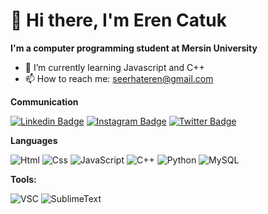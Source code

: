 👋 Hi there, I'm Eren Catuk
============================

**I'm a computer programming student at Mersin University**

- 🌱 I’m currently learning Javascript and C++
- 📫 How to reach me: [seerhateren@gmail.com](mailto:seerhateren@gmail.com)

**Communication**

[![Linkedin Badge](https://img.shields.io/badge/LinkedIn-0077B5?style=for-the-badge&logo=linkedin&logoColor=white)](https://www.linkedin.com/in/serhat-eren-catuk-9b278626b/) [![Instagram Badge](https://img.shields.io/badge/Instagram-E4405F?style=for-the-badge&logo=instagram&logoColor=white)](https://www.instagram.com/serhaterwn/) [![Twitter Badge](https://img.shields.io/badge/Twitter-1DA1F2?style=for-the-badge&logo=twitter&logoColor=white)](https://twitter.com/serhaterenc)

**Languages**

![Html](https://img.shields.io/badge/HTML-239120?style=for-the-badge&logo=html5&logoColor=white)
![Css](https://img.shields.io/badge/CSS-239120?&style=for-the-badge&logo=css3&logoColor=white)
![JavaScript](https://img.shields.io/badge/JavaScript-F7DF1E?style=for-the-badge&logo=javascript&logoColor=black)
![C++](https://img.shields.io/badge/C%2B%2B-00599C?style=for-the-badge&logo=c%2B%2B&logoColor=white)
![Python](https://img.shields.io/badge/Python-3776AB?style=for-the-badge&logo=python&logoColor=white)
![MySQL](https://img.shields.io/badge/MySQL-00000F?style=for-the-badge&logo=mysql&logoColor=white)

**Tools:**

![VSC](https://img.shields.io/badge/Visual_Studio_Code-0078D4?style=for-the-badge&logo=visual%20studio%20code&logoColor=white)
![SublimeText](https://img.shields.io/badge/sublime_text-%23575757.svg?&style=for-the-badge&logo=sublime-text&logoColor=important)
